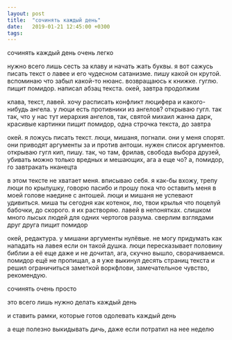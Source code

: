 ```yaml
---
layout: post
title:  "сочинять каждый день"
date:   2019-01-21 12:45:00 +0300
tags:   
---
```


сочинять каждый день очень легко 

нужно всего лишь сесть за клаву и начать жать буквы. я вот сажусь писать текст о лавее и его чудесном сатанизме. пишу какой он крутой. вспоминаю что забыл какой-то нюанс. возвращаюсь к книжке. гуглю. пищит помидор. написал абзац текста. окей, завтра продолжим 

<!--excerpt-->

клава, текст, лавей. хочу расписать конфликт люцифера и какого-нибудь ангела. у люци есть противники из ангелов? открываю гугл. так так, что у нас тут иерархия ангелов, так, святой михаил жанна дарк, красивые картинки пищит помидор, одна строчка текста, до завтра 

окей. я ложусь писать текст. люци, мишаня, погнали. они у меня спорят. они приводят аргументы за и против антоши. нужен список аргументов. открываю гугл кип, пишу. так, чо там, фрилав, свобода выбора друзей, убивать можно только вредных и мешающих, ага а еще чо? а, помидор, го завтракать нканецта

в этом тексте не хватает меня. вписываю себя. я как-бы вхожу, трепу люци по крылушку, говорю пасибо и прошу пока что оставить меня в моей голове наедине с антошей. люци и мишаня не успевают удивиться. миша ты сегодня как котенок, лю, твои крылья что поцелуй бабочки, до скорого. я их растворяю. лавей в непонятках. слишком много лысых людей для одних чертогов разума. сверлим взглядами друг друга пищит помидор 

окей, редактура. у мишани аргументы нулёвые. не могу придумать как нападать на лавея если он такой душка. люци пересказывает половину библии а её еще даже и не дочитал, ага, скучно вышло, сворачиваемся. помидор ещё не пропищал, а я уже выкинул десять страниц текста и решил ограничиться заметкой воркфлови, замечательное чувство, рекомендую. 

сочинять очень просто 

это всего лишь нужно делать каждый день 

и ставить рамки, которые готов одолевать каждый день 

а еще полезно выкидывать дичь, даже если потратил на нее неделю
